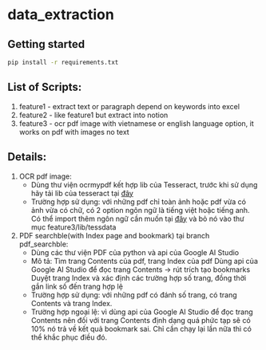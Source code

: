 # data_extraction

## Getting started
```sh
pip install -r requirements.txt
```

## List of Scripts:
1. feature1 - extract text or paragraph depend on keywords into excel
2. feature2 - like feature1 but extract into notion
3. feature3 - ocr pdf image with vietnamese or english language option, it works on pdf with images no text

## Details:
1. OCR pdf image:
   - Dùng thư viện ocrmypdf kết hợp lib của Tesseract, trước khi sử dụng hãy tải lib của tesseract tại [đây](https://github.com/UB-Mannheim/tesseract/wiki)
   - Trường hợp sử dụng: với những pdf chỉ toàn ảnh hoặc pdf vừa có ảnh vừa có chữ, có 2 option ngôn ngữ là tiếng việt hoặc tiếng anh. Có thể import thêm ngôn ngữ cần muốn tại [đây](https://github.com/tesseract-ocr/tessdata.git) và bỏ nó vào thư mục feature3/lib/tessdata
2. PDF searchble(with Index page and bookmark) tại branch pdf_searchble:
   - Dùng các thư viện PDF của python và api của Google AI Studio
   - Mô tả:
     Tìm trang Contents của pdf, trang Index của pdf
     Dùng api của Google AI Studio để đọc trang Contents -> rút trích tạo bookmarks
     Duyệt trang Index và xác định các trường hợp số trang, đồng thời gắn link số đến trang hợp lệ
   - Trường hợp sử dụng: với những pdf có đánh số trang, có trang Contents và trang Index.
   - Trường hợp ngoại lệ: vì dùng api của Google AI Studio để đọc trang Contents nên đối với trang Contents định dạng quá phức tạp sẽ có 10% nó trả về kết quả bookmark sai. Chỉ cần chạy lại lần nữa thì có thể khắc phục điều đó. 

